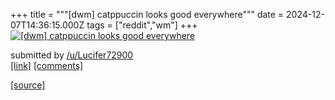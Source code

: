 +++
title = """[dwm] catppuccin looks good everywhere"""
date = 2024-12-07T14:36:15.000Z
tags = ["reddit","wm"]
+++
[![[dwm] catppuccin looks good everywhere](https://b.thumbs.redditmedia.com/u-yJaIGw5OykpQbs3A-MrhwQvk1rQMIIsTjUBK2ifFA.jpg "[dwm] catppuccin looks good everywhere")](https://www.reddit.com/r/unixporn/comments/1h8trbp/dwm_catppuccin_looks_good_everywhere/)

submitted by [/u/Lucifer72900](https://www.reddit.com/user/Lucifer72900)  
[\[link\]](https://www.reddit.com/gallery/1h8trbp) [\[comments\]](https://www.reddit.com/r/unixporn/comments/1h8trbp/dwm_catppuccin_looks_good_everywhere/)

[[source]](https://www.reddit.com/r/unixporn/comments/1h8trbp/dwm_catppuccin_looks_good_everywhere/)
